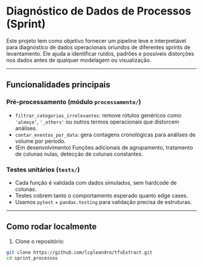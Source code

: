 #  Diagnóstico de Dados de Processos (Sprint)

Este projeto tem como objetivo fornecer um pipeline leve e interpretável para diagnóstico de dados operacionais oriundos de diferentes sprints de levantamento. Ele ajuda a identificar ruídos, padrões e possíveis distorções nos dados antes de qualquer modelagem ou visualização.

---

##  Funcionalidades principais

###  Pré-processamento (módulo `processamento/`)
- `filtrar_categorias_irrelevantes`: remove rótulos genéricos como `'almoço'`, `'_others'` ou outros termos operacionais que distorcem análises.
- `contar_eventos_por_data`: gera contagens cronológicas para análises de volume por período.
- (Em desenvolvimento) Funções adicionais de agrupamento, tratamento de colunas nulas, detecção de colunas constantes.

###  Testes unitários (`tests/`)
- Cada função é validada com dados simulados, sem hardcode de colunas.
- Testes cobrem tanto o comportamento esperado quanto edge cases.
- Usamos `pytest` + `pandas.testing` para validação precisa de estruturas.

---

##  Como rodar localmente

1. Clone o repositório:

```bash
git clone https://github.com/lcpleandro/tfsExtract.git
cd sprint_processos
